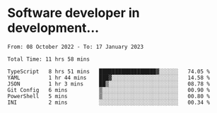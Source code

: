 <h1>Software developer in development...</h1>
<!--START_SECTION:waka-->

```text
From: 08 October 2022 - To: 17 January 2023

Total Time: 11 hrs 58 mins

TypeScript   8 hrs 51 mins   ██████████████████▓░░░░░░   74.05 %
YAML         1 hr 44 mins    ███▓░░░░░░░░░░░░░░░░░░░░░   14.58 %
JSON         1 hr 3 mins     ██▒░░░░░░░░░░░░░░░░░░░░░░   08.78 %
Git Config   6 mins          ▒░░░░░░░░░░░░░░░░░░░░░░░░   00.90 %
PowerShell   5 mins          ▒░░░░░░░░░░░░░░░░░░░░░░░░   00.80 %
INI          2 mins          ░░░░░░░░░░░░░░░░░░░░░░░░░   00.34 %
```

<!--END_SECTION:waka-->
